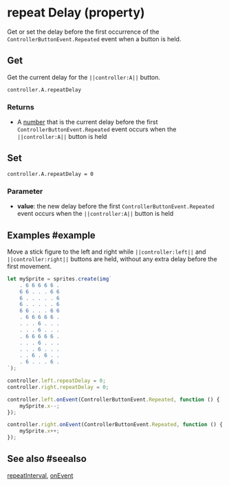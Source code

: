 # repeat Delay (property)

Get or set the delay before the first occurrence of the `ControllerButtonEvent.Repeated`
event when a button is held.

## Get

Get the current delay for the ``||controller:A||`` button.

```typescript-ignore
controller.A.repeatDelay
```

### Returns

* A [number](/types/number) that is the current delay before the first
`ControllerButtonEvent.Repeated` event occurs when the ``||controller:A||`` button is held

## Set

```typescript-ignore
controller.A.repeatDelay = 0
```

### Parameter

* **value**: the new delay before the first `ControllerButtonEvent.Repeated` event occurs
when the ``||controller:A||`` button is held

## Examples #example

Move a stick figure to the left and right while ``||controller:left||`` and ``||controller:right||``
buttons are held, without any extra delay before the first movement.

```typescript
let mySprite = sprites.create(img`
    . 6 6 6 6 6 .
    6 6 . . . 6 6
    6 . . . . . 6
    6 . . . . . 6
    6 6 . . . 6 6
    . 6 6 6 6 6 .
    . . . 6 . . .
    . . . 6 . . .
    . 6 6 6 6 6 .
    . . . 6 . . .
    . . . 6 . . .
    . . 6 . 6 . .
    . 6 . . . 6 .
`);

controller.left.repeatDelay = 0;
controller.right.repeatDelay = 0;

controller.left.onEvent(ControllerButtonEvent.Repeated, function () {
    mySprite.x--;
});

controller.right.onEvent(ControllerButtonEvent.Repeated, function () {
    mySprite.x++;
});
```

## See also #seealso

[repeatInterval](/reference/controller/button/repeat-interval),
[onEvent](/reference/controller/button/on-event)